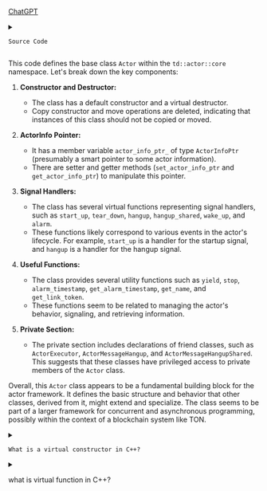 [ChatGPT](https://chat.openai.com/c/5a99e035-1200-4257-b9e2-d29a5c85e006)

<details>
  <summary>

    Source Code

  </summary>
  
```cpp

#pragma once
#include "td/actor/core/ActorInfo.h"

#include "td/utils/SharedObjectPool.h"

namespace td {
namespace actor {
namespace core {
class Actor {
 public:
  Actor() = default;
  Actor(const Actor &) = delete;
  Actor &operator=(const Actor &) = delete;
  Actor(Actor &&other) = delete;
  Actor &operator=(Actor &&other) = delete;
  virtual ~Actor() = default;

  void set_actor_info_ptr(ActorInfoPtr actor_info_ptr) {
    actor_info_ptr_ = std::move(actor_info_ptr);
  }
  const ActorInfoPtr &get_actor_info_ptr() const {
    return actor_info_ptr_;
  }

  td::Unit dummy() {
    return td::Unit();
  }

 protected:
  // Signal handlers
  virtual void start_up() {  // StartUp signal handler
    yield();
  }
  virtual void tear_down() {  // TearDown signal handler (or Kill)
    //noop
  }
  virtual void hangup() {  // HangUp signal handler
    stop();
  }
  virtual void hangup_shared() {  // HangUp signal handler
    loop();
  }
  virtual void wake_up() {  // WakeUp signal handler
    loop();
  }
  virtual void alarm() {  // Alarm signal handler
    loop();
  }

  virtual void loop() {  // default handler
    //noop
  }

  // Useful functions
  void yield() {  // send wakeup signal to itself
    ActorExecuteContext::get()->set_yield();
  }
  void stop() {  // send Kill signal to itself
    ActorExecuteContext::get()->set_stop();
  }
  Timestamp &alarm_timestamp() {
    return ActorExecuteContext::get()->alarm_timestamp();
  }
  Timestamp get_alarm_timestamp() {
    return ActorExecuteContext::get()->get_alarm_timestamp();
  }

  CSlice get_name() {
    return actor_info_ptr_->get_name();
  }
  uint64 get_link_token() {
    return ActorExecuteContext::get()->get_link_token();
  }

  //set context that will be inherited by all childrens
  //void set_context(std::shared_ptr<ActorContext> context);

  //void do_stop();  // process Kill signal immediately

 private:
  friend class ActorExecutor;
  friend class ActorMessageHangup;
  friend class ActorMessageHangupShared;

  ActorInfoPtr actor_info_ptr_;
};

}  // namespace core
}  // namespace actor
}  // namespace td


  ```
</details>

This code defines the base class `Actor` within the `td::actor::core` namespace. Let's break down the key components:

1. **Constructor and Destructor:**
   - The class has a default constructor and a virtual destructor.
   - Copy constructor and move operations are deleted, indicating that instances of this class should not be copied or moved.

2. **ActorInfo Pointer:**
   - It has a member variable `actor_info_ptr_` of type `ActorInfoPtr` (presumably a smart pointer to some actor information).
   - There are setter and getter methods (`set_actor_info_ptr` and `get_actor_info_ptr`) to manipulate this pointer.

3. **Signal Handlers:**
   - The class has several virtual functions representing signal handlers, such as `start_up`, `tear_down`, `hangup`, `hangup_shared`, `wake_up`, and `alarm`.
   - These functions likely correspond to various events in the actor's lifecycle. For example, `start_up` is a handler for the startup signal, and `hangup` is a handler for the hangup signal.

4. **Useful Functions:**
   - The class provides several utility functions such as `yield`, `stop`, `alarm_timestamp`, `get_alarm_timestamp`, `get_name`, and `get_link_token`.
   - These functions seem to be related to managing the actor's behavior, signaling, and retrieving information.

5. **Private Section:**
   - The private section includes declarations of friend classes, such as `ActorExecutor`, `ActorMessageHangup`, and `ActorMessageHangupShared`. This suggests that these classes have privileged access to private members of the `Actor` class.

Overall, this `Actor` class appears to be a fundamental building block for the actor framework. It defines the basic structure and behavior that other classes, derived from it, might extend and specialize. The class seems to be part of a larger framework for concurrent and asynchronous programming, possibly within the context of a blockchain system like TON.
<details>

  <summary>

    What is a virtual constructor in C++?
    
  </summary>

  In C++, a "virtual constructor" is not a concept that exists in the language. The term "virtual constructor" is commonly associated with the idea of using a virtual function to create objects of a derived class through a pointer to a base class. However, C++ itself does not have a direct mechanism for virtual constructors.

The basic idea behind a virtual constructor-like behavior involves creating a virtual function in the base class that returns a new instance of a derived class. This way, when you call the function through a pointer to the base class, it can dynamically create an object of the appropriate derived class.

Here's a simple example to illustrate the concept:

```cpp
#include <iostream>

class Base {
public:
    virtual ~Base() {}

    // "Virtual constructor" function
    virtual Base* create() const {
        return new Base(*this);  // Default: create a copy of the base class
    }

    virtual void someFunction() const {
        std::cout << "Base class function\n";
    }
};

class Derived : public Base {
public:
    // Override the "virtual constructor" function
    Derived* create() const override {
        return new Derived(*this);  // Create an instance of the derived class
    }

    // Override a function from the base class
    void someFunction() const override {
        std::cout << "Derived class function\n";
    }
};

int main() {
    Base* basePtr = new Derived;
    
    // Use the "virtual constructor" to create an object of the actual derived type
    Base* newObject = basePtr->create();
    
    // Call a function using the newly created object
    newObject->someFunction();
    
    delete basePtr;
    delete newObject;

    return 0;
}
```

In this example, the `Base` class has a virtual function `create`, which is intended to act as a "virtual constructor." The `Derived` class overrides this function to create an instance of the derived class. The `main` function demonstrates how you might use this mechanism to create objects based on the actual type of the object pointed to by a base class pointer.

It's important to note that this is not a standard idiom in C++ and is often not recommended. Instead, C++ generally relies on constructors for object creation. If you find yourself needing this pattern, it might be worth reconsidering your design to see if there's a more conventional and safer approach.
</details>


<details>
  <summary>

what is virtual function in C++?

  </summary>
  

In C++, a virtual function is a member function of a class that can be overridden in derived classes, allowing objects of the derived classes to be treated as objects of the base class through pointers or references. This is a fundamental feature of polymorphism in C++.

Here are the key points about virtual functions:

1. **Declaration:**
   - Virtual functions are declared in the base class using the `virtual` keyword.
   - Example:

     ```cpp
     class Base {
     public:
         virtual void someFunction() {
             // base class implementation
         }
     };
     ```

2. **Overriding:**
   - Derived classes can override the virtual function by providing their own implementation.
   - The `override` keyword is used in the derived class to indicate the intent to override a virtual function.
   - Example:

     ```cpp
     class Derived : public Base {
     public:
         void someFunction() override {
             // derived class implementation
         }
     };
     ```

3. **Late Binding (Dynamic Binding):**
   - Virtual functions support late binding, which means that the actual function to be called is determined at runtime based on the type of the object rather than the type of the pointer or reference.
   - This allows for more flexible and extensible code.

4. **Syntax for Calling Virtual Functions:**
   - To call a virtual function, you use a pointer or reference to the base class, and the correct function is called based on the actual type of the object at runtime.
   - Example:

     ```cpp
     Base* ptr = new Derived();
     ptr->someFunction(); // Calls the overridden function in Derived
     ```

5. **Pure Virtual Functions:**
   - A pure virtual function is a virtual function that is declared in the base class but has no implementation there. It is marked with `= 0`.
   - Classes containing pure virtual functions are abstract and cannot be instantiated.
   - Derived classes must provide implementations for all pure virtual functions.
   - Example:

     ```cpp
     class AbstractBase {
     public:
         virtual void pureVirtualFunction() = 0; // Pure virtual function
     };
     ```

Virtual functions are a key mechanism for achieving polymorphism in C++, enabling more flexible and maintainable code through the use of inheritance and dynamic dispatch.


</details>

